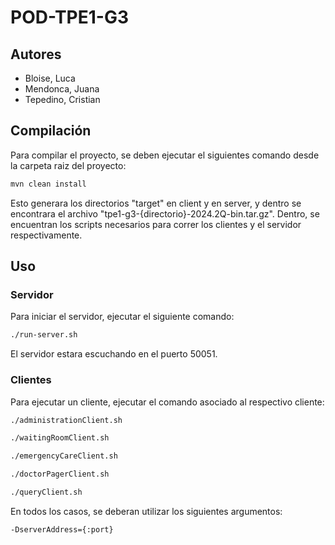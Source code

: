 # POD-TPE1-G3

## Autores

- Bloise, Luca
- Mendonca, Juana
- Tepedino, Cristian

## Compilación

Para compilar el proyecto, se deben ejecutar el siguientes comando desde la carpeta raiz del proyecto:

```bash
mvn clean install
```

Esto generara los directorios "target" en client y en server, y dentro se encontrara el archivo "tpe1-g3-{directorio}-2024.2Q-bin.tar.gz". Dentro, se encuentran los scripts necesarios para correr los clientes y el servidor respectivamente.

## Uso

### Servidor

Para iniciar el servidor, ejecutar el siguiente comando:

```bash
./run-server.sh
```

El servidor estara escuchando en el puerto 50051.

### Clientes

Para ejecutar un cliente, ejecutar el comando asociado al respectivo cliente:

```bash
./administrationClient.sh
```

```bash
./waitingRoomClient.sh
```

```bash
./emergencyCareClient.sh
```

```bash
./doctorPagerClient.sh
```

```bash
./queryClient.sh
```

En todos los casos, se deberan utilizar los siguientes argumentos:

```bash
-DserverAddress={:port}
```
